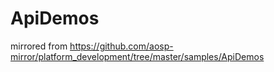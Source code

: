 # ApiDemos

mirrored from https://github.com/aosp-mirror/platform_development/tree/master/samples/ApiDemos

